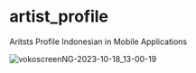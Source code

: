 # artist_profile

Aritsts Profile Indonesian in Mobile Applications


![vokoscreenNG-2023-10-18_13-00-19](https://github.com/hendrimardani/artist_profile/assets/49816104/a3ecb24c-a997-431e-b9fd-fcb863f3b456)
